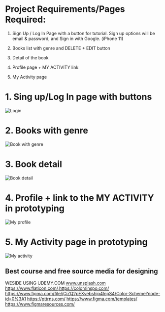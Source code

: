 # Project Requirements/Pages Required:

1. Sign Up / Log In Page with a button for tutorial. Sign up options will be email & password, and Sign in with Google. (iPhone 11)

2. Books list with genre and DELETE + EDIT button
3. Detail of the book
4. Profile page + MY ACTIVITY link
5. My Activity page


# 1. Sing up/Log In page with buttons

![Login](https://github.com/fox-kick/analyst_portfolio/blob/main/Login.png)

# 2. Books with genre 
![Book with genre](https://github.com/pomelka/analyst_portfolio/blob/main/booklist.png)

# 3. Book detail
![Book detail](https://github.com/pomelka/analyst_portfolio/blob/main/detailbook.png)

# 4. Profile + link to the MY ACTIVITY in prototyping
![My profile](https://github.com/fox-kick/analyst_portfolio/blob/main/my_profile_screen.png)
# 5. My Activity page in prototyping
![My activity](https://github.com/fox-kick/analyst_portfolio/blob/main/my_activity_screen.png)
## Best course and free source media for designing
WESIDE USING UDEMY.COM
www.unsplash.com
https://www.flaticon.com/,https://colorsinspo.com/
https://www.figma.com/file/jCiZQ2pEXvebshjp4InpS4/Color-Scheme?node-id=0%3A1
https://pttrns.com/
https://www.figma.com/templates/
https://www.figmaresources.com/




